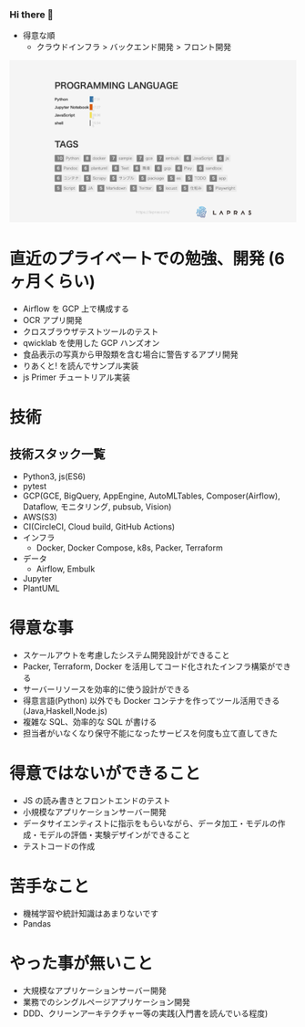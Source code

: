 ### Hi there 👋

- 得意な順
  - クラウドインフラ > バックエンド開発 > フロント開発

![](slide-languages-tags.png)

# 直近のプライベートでの勉強、開発 (6 ヶ月くらい)

- Airflow を GCP 上で構成する
- OCR アプリ開発
- クロスブラウザテストツールのテスト
- qwicklab を使用した GCP ハンズオン
- 食品表示の写真から甲殻類を含む場合に警告するアプリ開発
- りあくと! を読んでサンプル実装
- js Primer チュートリアル実装

# 技術

## 技術スタック一覧

- Python3, js(ES6)
- pytest
- GCP(GCE, BigQuery, AppEngine, AutoMLTables, Composer(Airflow), Dataflow, モニタリング, pubsub, Vision)
- AWS(S3)
- CI(CircleCI, Cloud build, GitHub Actions)
- インフラ
  - Docker, Docker Compose, k8s, Packer, Terraform
- データ
  - Airflow, Embulk
- Jupyter
- PlantUML

# 得意な事

- スケールアウトを考慮したシステム開発設計ができること
- Packer, Terraform, Docker を活用してコード化されたインフラ構築ができる
- サーバーリソースを効率的に使う設計ができる
- 得意言語(Python) 以外でも Docker コンテナを作ってツール活用できる(Java,Haskell,Node.js)
- 複雑な SQL、効率的な SQL が書ける
- 担当者がいなくなり保守不能になったサービスを何度も立て直してきた

# 得意ではないができること

- JS の読み書きとフロントエンドのテスト
- 小規模なアプリケーションサーバー開発
- データサイエンティストに指示をもらいながら、データ加工・モデルの作成・モデルの評価・実験デザインができること
- テストコードの作成

# 苦手なこと

- 機械学習や統計知識はあまりないです
- Pandas

# やった事が無いこと

- 大規模なアプリケーションサーバー開発
- 業務でのシングルページアプリケーション開発
- DDD、クリーンアーキテクチャー等の実践(入門書を読んでいる程度)


<!--
**nnashiki/nnashiki** is a ✨ _special_ ✨ repository because its `README.md` (this file) appears on your GitHub profile.

Here are some ideas to get you started:

- 🔭 I’m currently working on ...
- 🌱 I’m currently learning ...
- 👯 I’m looking to collaborate on ...
- 🤔 I’m looking for help with ...
- 💬 Ask me about ...
- 📫 How to reach me: ...
- 😄 Pronouns: ...
- ⚡ Fun fact: ...
-->
